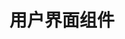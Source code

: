 ﻿---
title: 用户界面组件
second_title: Aspose.Cells.GridDesktop, GridWeb and GridJs
type: docs
weight: 35
url: /zh/net/ui-components/
---
